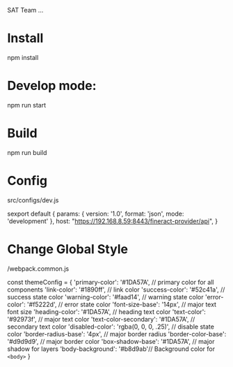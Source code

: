 SAT Team ...

# Install
npm install
# Develop mode: 
npm run start
# Build
npm run build
# Config
src/configs/dev.js

sexport default {
    params: {
        version: '1.0',
        format: 'json',
        mode: 'development'
    },
    host: "https://192.168.8.59:8443/fineract-provider/api",
}
# Change Global Style 
/webpack.common.js

const themeConfig = {
  'primary-color': '#1DA57A', // primary color for all components
  'link-color': '#1890ff', // link color
  'success-color': '#52c41a', // success state color
  'warning-color': '#faad14', // warning state color
  'error-color': '#f5222d', // error state color
  'font-size-base': '14px', // major text font size
  'heading-color': '#1DA57A', // heading text color
  'text-color': '#92973f', // major text color
  'text-color-secondary': '#1DA57A', // secondary text color
  'disabled-color': 'rgba(0, 0, 0, .25)', // disable state color
  'border-radius-base': '4px', // major border radius
  'border-color-base': '#d9d9d9', // major border color
  'box-shadow-base': '#1DA57A', // major shadow for layers
  'body-background': '#b8d9ab'// Background color for `<body>`
}
